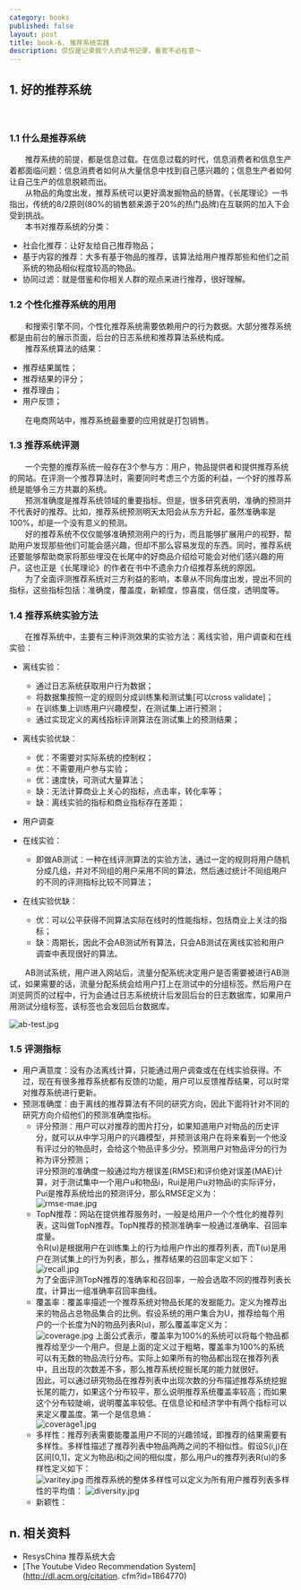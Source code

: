 ```yaml
---
category: books
published: false
layout: post
title: book-6. 推荐系统实践
description: 仅仅是记录我个人的读书记录，看官不必在意～
---
```



## 
## 1. 好的推荐系统
　　
### 1.1 什么是推荐系统
　　推荐系统的前提，都是信息过载。在信息过载的时代，信息消费者和信息生产着都面临问题：信息消费者如何从大量信息中找到自己感兴趣的；信息生产者如何让自己生产的信息脱颖而出。   
　　从物品的角度出发，推荐系统可以更好滴发掘物品的肠胃。《长尾理论》一书指出，传统的8/2原则(80%的销售额来源于20%的热门品牌)在互联网的加入下会受到挑战。   
　　本书对推荐系统的分类：

- 社会化推荐：让好友给自己推荐物品；
- 基于内容的推荐：大多有基于物品的推荐，该算法给用户推荐那些和他们之前系统的物品相似程度较高的物品。
- 协同过滤：就是借鉴和你相关人群的观点来进行推荐，很好理解。

### 1.2 个性化推荐系统的用用
　　和搜索引擎不同，个性化推荐系统需要依赖用户的行为数据。大部分推荐系统都是由前台的展示页面，后台的日志系统和推荐算法系统构成。   
　　推荐系统算法的结果：

- 推荐结果属性；
- 推荐结果的评分；
- 推荐理由；
- 用户反馈；

　　在电商网站中，推荐系统最重要的应用就是打包销售。

### 1.3 推荐系统评测
　　一个完整的推荐系统一般存在3个参与方：用户，物品提供者和提供推荐系统的网站。在评测一个推荐算法时，需要同时考虑三个方面的利益，一个好的推荐系统是能够令三方共赢的系统。   
　　预测准确度是推荐系统领域的重要指标。但是，很多研究表明，准确的预测并不代表好的推荐。比如，推荐系统预测明天太阳会从东方升起，虽然准确率是100%，却是一个没有意义的预测。   
　　好的推荐系统不仅仅能够准确预测用户的行为，而且能够扩展用户的视野，帮助用户发现那些他们可能会感兴趣，但却不那么容易发现的东西。同时，推荐系统还要能够帮助商家将那些埋没在长尾中的好商品介绍给可能会对他们感兴趣的用户。这也正是《长尾理论》的作者在书中不遗余力介绍推荐系统的原因。   
　　为了全面评测推荐系统对三方利益的影响，本章从不同角度出发，提出不同的指标，这些指标包括：准确度，覆盖度，新颖度，惊喜度，信任度，透明度等。

### 1.4 推荐系统实验方法
　　在推荐系统中，主要有三种评测效果的实验方法：离线实验，用户调查和在线实验：

- 离线实验：
    + 通过日志系统获取用户行为数据；
    + 将数据集按照一定的规则分成训练集和测试集[可以cross validate]；
    + 在训练集上训练用户兴趣模型，在测试集上进行预测；
    + 通过实现定义的离线指标评测算法在测试集上的预测结果；
- 离线实验优缺：
    + 优：不需要对实际系统的控制权；
    + 优：不需要用户参与实验；
    + 优：速度快，可测试大量算法；
    + 缺：无法计算商业上关心的指标，点击率，转化率等；
    + 缺：离线实验的指标和商业指标存在差距；

- 用户调查
- 在线实验：
    + 即做AB测试：一种在线评测算法的实验方法，通过一定的规则将用户随机分成几组，并对不同组的用户采用不同的算法，然后通过统计不同组用户的不同的评测指标比较不同算法；
- 在线实验优缺：
    + 优：可以公平获得不同算法实际在线时的性能指标，包括商业上关注的指标；
    + 缺：周期长，因此不会AB测试所有算法，只会AB测试在离线实验和用户调查中表现很好的算法。

　　AB测试系统，用户进入网站后，流量分配系统决定用户是否需要被进行AB测试，如果需要的话，流量分配系统会给用户打上在测试中的分组标签。然后用户在浏览网页的过程中，行为会通过日志系统统计后发回后台的日志数据库，如果用户用测试分组标签，该标签也会发回后台数据库。

![ab-test.jpg](../images/ab-test.jpg)

### 1.5 评测指标

- 用户满意度：没有办法离线计算，只能通过用户调查或在在线实验获得。不过，现在有很多推荐系统都有反馈的功能，用户可以反馈推荐结果，可以时常对推荐系统进行更新。   
- 预测准确度：由于离线的推荐算法有不同的研究方向，因此下面将针对不同的研究方向介绍他们的预测准确度指标。
    + 评分预测：用户可以对推荐的图片打分，如果知道用户对物品的历史评分，就可以从中学习用户的兴趣模型，并预测该用户在将来看到一个他没有评过分的物品时，会给这个物品评多少分。预测用户对物品评分的行为称为评分预测；     
    评分预测的准确度一般通过均方根误差(RMSE)和评价绝对误差(MAE)计算，对于测试集中一个用户u和物品i，Rui是用户u对物品i的实际评分，Pui是推荐系统给出的预测评分，那么RMSE定义为：    
![rmse-mae.jpg](../images/rmse-mae.jpg)
    + TopN推荐：网站在提供推荐服务时，一般是给用户一个个性化的推荐列表，这叫做TopN推荐。TopN推荐的预测准确率一般通过准确率、召回率度量。      
    令R(u)是根据用户在训练集上的行为给用户作出的推荐列表，而T(u)是用户在测试集上的行为列表，那么，推荐结果的召回率定义如下：    
![recall.jpg](../images/recall.jpg)    
    为了全面评测TopN推荐的准确率和召回率，一般会选取不同的推荐列表长度，计算出一组准确率召回率曲线。            
    + 覆盖率：覆盖率描述一个推荐系统对物品长尾的发掘能力。定义为推荐出来的物品占总物品集合的比例。假设系统的用户集合为U，推荐给每个用户的一个长度为N的物品列表R(u)，那么覆盖率定义为：   
![coverage.jpg](../images/coverage.jpg)
    上面公式表示，覆盖率为100%的系统可以将每个物品都推荐给至少一个用户。但是上面的定义过于粗略，覆盖率为100%的系统可以有无数的物品流行分布。实际上如果所有的物品都出现在推荐列表中，且出现的次数差不多，那么推荐系统挖掘长尾的能力就很好。     
    因此，可以通过研究物品在推荐列表中出现次数的分布描述推荐系统挖掘长尾的能力，如果这个分布较平，那么说明推荐系统覆盖率较高；而如果这个分布较陡峭，说明覆盖率较低。在信息论和经济学中有两个指标可以来定义覆盖度。第一个是信息熵：  
![coverage1.jpg](../images/coverage1.jpg)
    + 多样性：推荐列表需要能覆盖用户不同的兴趣领域，即推荐的结果需要有多样性。多样性描述了推荐列表中物品两两之间的不相似性。假设S(i,j)在区间[0,1]，定义为物品i和j之间的相似度，那么用户u的推荐列表R(u)的多样性定义如下：  
![varitey.jpg](../images/varitey.jpg)
    而推荐系统的整体多样性可以定义为所有用户推荐列表多样性的平均值： 
![diversity.jpg](../images/diversity.jpg)
    + 新颖性：





## n. 相关资料

- ResysChina 推荐系统大会
- [The Youtube Video Recommendation System](http://dl.acm.org/citation. cfm?id=1864770)













